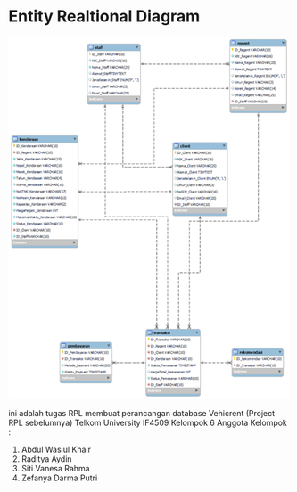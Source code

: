 # Entity Realtional Diagram
![erdVehicrent.png](erdVehicrent.png)

ini adalah tugas RPL membuat perancangan database Vehicrent (Project RPL sebelumnya)
Telkom University
IF4509 
Kelompok 6
Anggota Kelompok : 
1. Abdul Wasiul Khair
2. Raditya Aydin
3. Siti Vanesa Rahma
4. Zefanya Darma Putri

